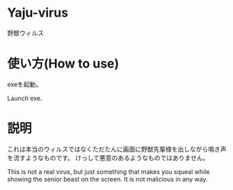 # Yaju-virus
野獣ウィルス

# 使い方(How to use)
exeを起動。

Launch exe.

# 説明
これは本当のウィルスではなくただたんに画面に野獣先輩様を出しながら鳴き声を流すようなものです。
けっして悪意のあるようなものではありません。

This is not a real virus, but just something that makes you squeal while showing the senior beast on the screen.
It is not malicious in any way.
